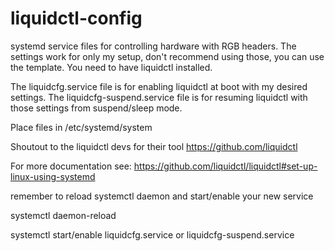 # liquidctl-config
systemd service files for controlling hardware with RGB headers.
The settings work for only my setup, don't recommend using those, you can use the template. You need to have liquidctl installed.

The liquidcfg.service file is for enabling liquidctl at boot with my desired settings.
The liquidcfg-suspend.service file is for resuming liquidctl with those settings from suspend/sleep mode.

Place files in /etc/systemd/system

Shoutout to the liquidctl devs for their tool
https://github.com/liquidctl

For more documentation see: 
https://github.com/liquidctl/liquidctl#set-up-linux-using-systemd

remember to reload systemctl daemon and start/enable your new service

systemctl daemon-reload

systemctl start/enable liquidcfg.service or liquidcfg-suspend.service
